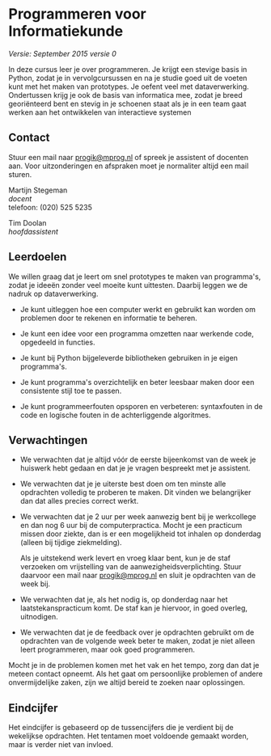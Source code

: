 # Programmeren voor Informatiekunde

*Versie: September 2015 versie 0*

In deze cursus leer je over programmeren. Je krijgt een stevige basis in Python, zodat je in vervolgcursussen en na je studie goed uit de voeten kunt met het maken van prototypes. Je oefent veel met dataverwerking. Ondertussen krijg je ook de basis van informatica mee, zodat je breed georiënteerd bent en stevig in je schoenen staat als je in een team gaat werken aan het ontwikkelen van interactieve systemen

## Contact

Stuur een mail naar <progik@mprog.nl> of spreek je assistent of docenten aan. Voor uitzonderingen
en afspraken moet je normaliter altijd een mail sturen.

Martijn Stegeman  
*docent*  
telefoon: (020) 525 5235

Tim Doolan  
*hoofdassistent*

## Leerdoelen

We willen graag dat je leert om snel prototypes te maken van programma's, zodat je ideeën zonder veel moeite kunt uittesten. Daarbij leggen we de nadruk op dataverwerking.

* Je kunt uitleggen hoe een computer werkt en gebruikt kan worden om problemen
  door te rekenen en informatie te beheren.

* Je kunt een idee voor een programma omzetten naar werkende code, opgedeeld in
  functies.

* Je kunt bij Python bijgeleverde bibliotheken gebruiken in je eigen
  programma's.

* Je kunt programma's overzichtelijk en beter leesbaar maken door een
  consistente stijl toe te passen.

* Je kunt programmeerfouten opsporen en verbeteren: syntaxfouten in de code en
  logische fouten in de achterliggende algoritmes.

## Verwachtingen

* We verwachten dat je altijd vóór de eerste bijeenkomst van de week je huiswerk hebt gedaan en dat
  je je vragen bespreekt met je assistent.
  
* We verwachten dat je je uiterste best doen om ten minste alle opdrachten volledig te proberen te maken. Dit vinden we belangrijker dan dat alles precies correct werkt.

* We verwachten dat je 2 uur per week aanwezig bent bij je werkcollege en dan nog 6 uur bij de
  computerpractica. Mocht je een practicum missen door ziekte, dan is er een mogelijkheid tot
  inhalen op donderdag (alleen bij tijdige ziekmelding).

  Als je uitstekend werk levert en vroeg klaar bent, kun je de staf verzoeken om vrijstelling van
  de aanwezigheidsverplichting. Stuur daarvoor een mail naar <progik@mprog.nl> en sluit je opdrachten van de week bij.
  
* We verwachten dat je, als het nodig is, op donderdag naar het laatstekanspracticum komt. De staf kan je hiervoor, in goed overleg, uitnodigen.

* We verwachten dat je de feedback over je opdrachten gebruikt om de opdrachten van de volgende
  week beter te maken, zodat je niet alleen leert programmeren, maar ook goed programmeren.

Mocht je in de problemen komen met het vak en het tempo, zorg dan dat je meteen contact opneemt.
Als het gaat om persoonlijke problemen of andere onvermijdelijke zaken, zijn we altijd bereid te
zoeken naar oplossingen.

## Eindcijfer

Het eindcijfer is gebaseerd op de tussencijfers die je verdient bij de wekelijkse opdrachten. Het tentamen moet voldoende gemaakt worden, maar is verder niet van invloed.
